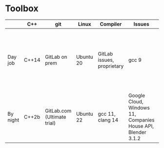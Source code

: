 # Toolbox
| | C++ | git | Linux | Compiler | Issues | Misc |
| --- | --- | --- | --- | --- | --- | --- |
| Day job | C++14 | GitLab on prem | Ubuntu 20 | GitLab issues, proprietary | gcc 9 | Qt, SIP, XMPP, ninja, clang-format, Wirehshark, python 3.8.10, bash, DBeaver, vi |
| By night | C++2b | GitLab.com (Ultimate trial) | Ubuntu 22 | gcc 11, clang 14 | Google Cloud, Windows 11, Companies House API, Blender 3.1.2 |

